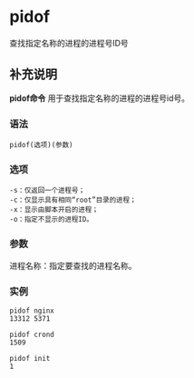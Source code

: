 pidof
===

查找指定名称的进程的进程号ID号

## 补充说明

**pidof命令** 用于查找指定名称的进程的进程号id号。

### 语法

```shell
pidof(选项)(参数)
```

### 选项

```shell
-s：仅返回一个进程号；
-c：仅显示具有相同“root”目录的进程；
-x：显示由脚本开启的进程；
-o：指定不显示的进程ID。
```

### 参数

进程名称：指定要查找的进程名称。

### 实例

```shell
pidof nginx
13312 5371

pidof crond
1509

pidof init
1
```


<!-- Linux命令行搜索引擎：https://jaywcjlove.github.io/linux-command/ -->